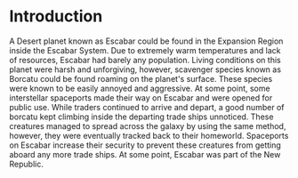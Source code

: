 # Introduction

A Desert planet known as Escabar could be found in the Expansion Region inside the Escabar System.
Due to extremely warm temperatures and lack of resources, Escabar had barely any population.
Living conditions on this planet were harsh and unforgiving, however, scavenger species known as Borcatu could be found roaming on the planet's surface.
These species were known to be easily annoyed and aggressive.
At some point, some interstellar spaceports made their way on Escabar and were opened for public use.
While traders continued to arrive and depart, a good number of borcatu kept climbing inside the departing trade ships unnoticed.
These creatures managed to spread across the galaxy by using the same method, however, they were eventually tracked back to their homeworld.
Spaceports on Escabar increase their security to prevent these creatures from getting aboard any more trade ships.
At some point, Escabar was part of the New Republic.
